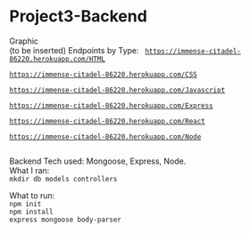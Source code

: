 # Project3-Backend
Graphic <br />
(to be inserted)
Endpoints by Type:
<code>
https://immense-citadel-86220.herokuapp.com/HTML<br />
https://immense-citadel-86220.herokuapp.com/CSS<br />
https://immense-citadel-86220.herokuapp.com/Javascript<br />
https://immense-citadel-86220.herokuapp.com/Express<br />
https://immense-citadel-86220.herokuapp.com/React<br />
https://immense-citadel-86220.herokuapp.com/Node<br />
</code>

Backend Tech used: Mongoose, Express, Node.  <br />
What I ran:<br />
<code>mkdir db models controllers</code><br />

What to run:<br />
<code>npm init</code><br />
<code>npm install express mongoose body-parser</code><br />

